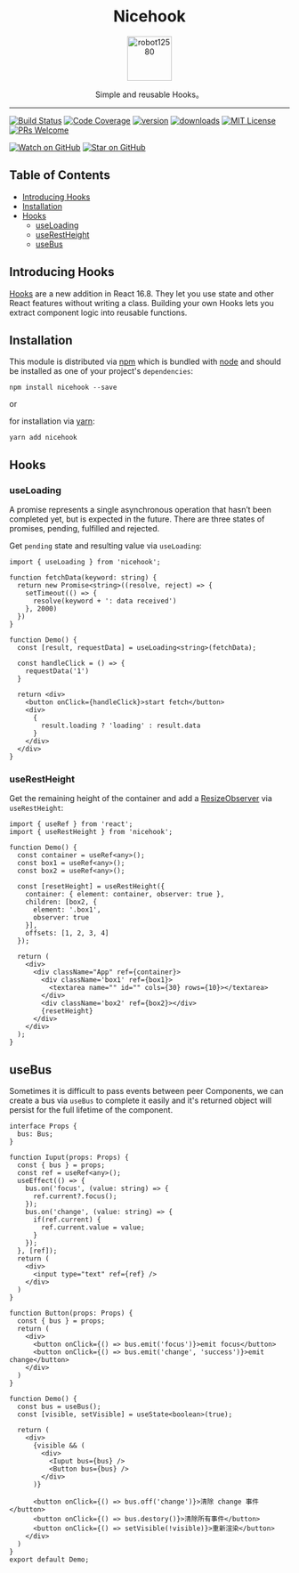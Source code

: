 <div align="center">
  <h1>Nicehook</h1>

  <a href="https://github.com/robot12580">
    <img
      width="80"
      alt="robot12580"
      src="https://github.com/robot12580/materials/blob/main/images/dog2.png?raw=true"
    />
  </a>

  <p>Simple and reusable Hooks。</p>
</div>
<hr />
<!-- prettier-ignore-start -->

[![Build Status][build-badge]][build]
[![Code Coverage][coverage-badge]][coverage]
[![version][version-badge]][package]
[![downloads][downloads-badge]][npmtrends]
[![MIT License][license-badge]][license]
[![PRs Welcome][prs-badge]][prs]

[![Watch on GitHub][github-watch-badge]][github-watch]
[![Star on GitHub][github-star-badge]][github-star]

## Table of Contents

- [Introducing Hooks](#introducing-hooks)
- [Installation](#installation)
- [Hooks](#hooks)
  - [useLoading](#useloading)
  - [useRestHeight](#userestheight)
  - [useBus](#usebus)

## Introducing Hooks

[Hooks][hooks] are a new addition in React 16.8. They let you use state and other React features without writing a class.
Building your own Hooks lets you extract component logic into reusable functions.

## Installation

This module is distributed via [npm][npm] which is bundled with [node][node] and
should be installed as one of your project's `dependencies`:
```
npm install nicehook --save
```
or

for installation via [yarn][yarn]:
```
yarn add nicehook
```


## Hooks

### useLoading

A promise represents a single asynchronous operation that hasn’t been completed yet, but is expected in the future. There are three states of promises, pending, fulfilled and rejected.

Get `pending` state and resulting value via `useLoading`:
```tsx
import { useLoading } from 'nicehook';

function fetchData(keyword: string) {
  return new Promise<string>((resolve, reject) => {
    setTimeout(() => {
      resolve(keyword + ': data received')
    }, 2000)
  })
}

function Demo() {
  const [result, requestData] = useLoading<string>(fetchData);

  const handleClick = () => {
    requestData('1')
  }

  return <div>
    <button onClick={handleClick}>start fetch</button>
    <div>
      {
        result.loading ? 'loading' : result.data
      }
    </div>
  </div>
}
```

### useRestHeight

Get the remaining height of the container and add a [ResizeObserver][resize-observer] via `useRestHeight`:

```tsx
import { useRef } from 'react';
import { useRestHeight } from 'nicehook';

function Demo() {
  const container = useRef<any>();
  const box1 = useRef<any>();
  const box2 = useRef<any>();

  const [resetHeight] = useRestHeight({
    container: { element: container, observer: true },
    children: [box2, {
      element: '.box1',
      observer: true
    }],
    offsets: [1, 2, 3, 4]
  });

  return (
    <div>
      <div className="App" ref={container}>
        <div className='box1' ref={box1}>
          <textarea name="" id="" cols={30} rows={10}></textarea>
        </div>
        <div className='box2' ref={box2}></div>
        {resetHeight}
      </div>
    </div>
  );
}
```

## useBus

Sometimes it is difficult to pass events between peer Components, we can create a bus via `useBus` to complete it easily and it's returned object will persist for the full lifetime of the component.

```tsx
interface Props {
  bus: Bus;
}

function Iuput(props: Props) {
  const { bus } = props;
  const ref = useRef<any>();
  useEffect(() => {
    bus.on('focus', (value: string) => {
      ref.current?.focus();
    });
    bus.on('change', (value: string) => {
      if(ref.current) {
        ref.current.value = value;
      }
    });
  }, [ref]);
  return (
    <div>
      <input type="text" ref={ref} />
    </div>
  )
}

function Button(props: Props) {
  const { bus } = props;
  return (
    <div>
      <button onClick={() => bus.emit('focus')}>emit focus</button>
      <button onClick={() => bus.emit('change', 'success')}>emit change</button>
    </div>
  )
}

function Demo() {
  const bus = useBus();
  const [visible, setVisible] = useState<boolean>(true);

  return (
    <div>
      {visible && (
        <div>
          <Iuput bus={bus} />
          <Button bus={bus} />
        </div>
      )}

      <button onClick={() => bus.off('change')}>清除 change 事件</button>
      <button onClick={() => bus.destory()}>清除所有事件</button>
      <button onClick={() => setVisible(!visible)}>重新渲染</button>
    </div>
  )
}
export default Demo;
```


[npm]: https://www.npmjs.com/
[yarn]: https://classic.yarnpkg.com
[node]: https://nodejs.org
[build-badge]:https://img.shields.io/github/workflow/status/nicehook/validate?logo=github&style=flat-square
[build]: https://github.com/robot12580/nicehook/actions/workflows/ci.yml/badge.svg
[coverage-badge]: https://img.shields.io/codecov/c/github/robot12580/nicehook.svg?style=flat-square
[coverage]: https://codecov.io/github/nicehook
[version-badge]: https://img.shields.io/npm/v/nicehook.svg?style=flat-square
[package]: https://www.npmjs.com/package/nicehook
[downloads-badge]: https://img.shields.io/npm/dm/nicehook.svg?style=flat-square
[npmtrends]: http://www.npmtrends.com/nicehook
[license-badge]: https://img.shields.io/npm/l/nicehook.svg?style=flat-square
[license]: https://github.com/robot12580/nicehook/blob/master/LICENSE
[prs-badge]: https://img.shields.io/badge/PRs-welcome-brightgreen.svg?style=flat-square
[prs]: http://makeapullrequest.com
[github-watch-badge]: https://img.shields.io/github/watchers/robot12580/nicehook.svg?style=social
[github-watch]: https://github.com/robot12580/nicehook/watchers
[github-star-badge]: https://img.shields.io/github/stars/robot12580/nicehook.svg?style=social
[github-star]: https://github.com/robot12580/nicehook/stargazers
[hooks]: https://react.docschina.org/docs/hooks-custom.html
[resize-observer]: https://developer.mozilla.org/zh-CN/docs/Web/API/ResizeObserver